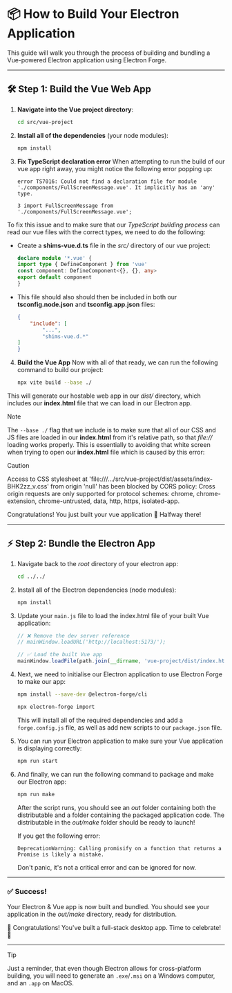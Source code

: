 # 📦 How to Build Your Electron Application

This guide will walk you through the process of building and bundling a Vue-powered Electron application using Electron Forge.

---

## 🛠️ Step 1: Build the Vue Web App

1. **Navigate into the Vue project directory**:
   ```bash
   cd src/vue-project
   ```

2. **Install all of the dependencies** (your node modules):

    ```bash 
    npm install
    ```

3. **Fix TypeScript declaration error**
When attempting to run the build of our vue app right away, you might notice the following error popping up:

    ```
    error TS7016: Could not find a declaration file for module './components/FullScreenMessage.vue'. It implicitly has an 'any' type.

    3 import FullScreenMessage from './components/FullScreenMessage.vue';
    ```

To fix this issue and to make sure that our _TypeScript building process_ can read our vue files with the correct types, we need to do the following:

- Create a __shims-vue.d.ts__ file in the _src/_ directory of our vue project:

    ```ts
    declare module '*.vue' {
    import type { DefineComponent } from 'vue'
    const component: DefineComponent<{}, {}, any>
    export default component
    }
    ```

    
- This file should also should then be included in both our __tsconfig.node.json__ and __tsconfig.app.json__ files:

    ```json
    {
        "include": [
            "...",
            "shims-vue.d.*"
    ]
    }
    ```


4. **Build the Vue App**
Now with all of that ready, we can run the following command to build our project:

    ```bash 
    npx vite build --base ./
    ```

This will generate our hostable web app in our _dist/_ directory, which includes our __index.html__ file that we can load in our Electron app.

> [!NOTE]
> The ```--base ./``` flag that we include is to make sure that all of our CSS and JS files are loaded in our __index.html__ from it's relative path, so that _file://_ loading works properly. This is essentially to avoiding that white screen when trying to open our __index.html__ file which is caused by this error:

> [!CAUTION]  
> Access to CSS stylesheet at 'file:///.../src/vue-project/dist/assets/index-BHK2zz_v.css' from origin 'null' has been blocked by CORS policy: Cross origin requests are only supported for protocol schemes: chrome, chrome-extension, chrome-untrusted, data, http, https, isolated-app.


Congratulations! You just built your vue application 🎉 Halfway there!

<hr>

## ⚡ Step 2: Bundle the Electron App

1. Navigate back to the _root_ directory of your electron app:

    ```bash 
    cd ../../
    ```

2. Install all of the Electron dependencies (node modules):

    ```bash 
    npm install
    ```

3. Update your `main.js` file to load the index.html file of your built Vue application:

    ```js
    // ❌ Remove the dev server reference
    // mainWindow.loadURL('http://localhost:5173/');

    // ✅ Load the built Vue app
    mainWindow.loadFile(path.join(__dirname, 'vue-project/dist/index.html'));
    ```

4. Next, we need to initialise our Electron application to use Electron Forge to make our app:

    ```bash
    npm install --save-dev @electron-forge/cli  

    npx electron-forge import
    ```
    This will install all of the required dependencies and add a `forge.config.js` file, as well as add new scripts to our `package.json` file.

5. You can run your Electron application to make sure your Vue application is displaying correctly:

    ```bash
    npm run start
    ```

6. And finally, we can run the following command to package and make our Electron app:

    ```bash
    npm run make
    ```

    After the script runs, you should see an _out_ folder containing both the distributable and a folder containing the packaged application code. The distributable in the _out/make_ folder should be ready to launch! 

    If you get the following error:

    ```DeprecationWarning: Calling promisify on a function that returns a Promise is likely a mistake.```

    Don't panic, it's not a critical error and can be ignored for now.

<hr>

### ✅ Success!

Your Electron & Vue app is now built and bundled. You should see your application in the _out/make_ directory, ready for distribution.

🎉 Congratulations! You've built a full-stack desktop app. Time to celebrate! 🎉

---

> [!TIP]
> Just a reminder, that even though Electron allows for cross-platform building, you will need to generate an `.exe`/`.msi` on a Windows computer, and an `.app` on MacOS.